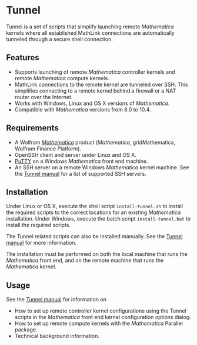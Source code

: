Tunnel
======

Tunnel is a set of scripts that simplify launching remote *Mathematica* kernels where all
established MathLink connections are automatically tunneled through a secure shell connection.

Features
--------

* Supports launching of remote *Mathematica* controller kernels and remote *Mathematica* compute
  kernels.
* MathLink connections to the remote kernel are tunneled over SSH. This simplifies connecting to a
  remote kernel behind a firewall or a NAT router over the Internet.
* Works with Windows, Linux and OS X versions of *Mathematica*.
* Compatible with *Mathematica* versions from 8.0 to 10.4.

Requirements
------------

* A Wolfram [*Mathematica*][wmma] product (*Mathematica*, gridMathematica, Wolfram Finance Platform).
* OpenSSH client and server under Linux and OS X.
* [PuTTY][putty] on a Windows *Mathematica* front end machine.
* An SSH server on a remote Windows *Mathematica* kernel machine. See the [Tunnel manual][manual]
  for a list of supported SSH servers.

Installation
------------

Under Linux or OS X, execute the shell script `install-tunnel.sh` to install the required scripts
to the correct locations for an existing *Mathematica* installation. Under Windows, execute the
batch script `install-tunnel.bat` to install the required scripts.

The Tunnel related scripts can also be installed manually. See the [Tunnel manual][manual] for more
information.

The installation must be performed on both the local machine that runs the *Mathematica* front end,
and on the remote machine that runs the *Mathematica* kernel.

Usage
-----

See the [Tunnel manual][manual] for information on

 * How to set up remote controller kernel configurations using the Tunnel scripts in the
   *Mathematica* front end kernel configuration options dialog.
 * How to set up remote compute kernels with the *Mathematica* Parallel package.
 * Technical background information.


[manual]:https://github.com/sakra/Tunnel/blob/master/MANUAL.md
[putty]:http://www.chiark.greenend.org.uk/~sgtatham/putty
[wmma]:http://www.wolfram.com/mathematica/
